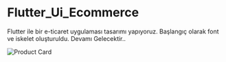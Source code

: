 # Flutter_Ui_Ecommerce

Flutter ile bir e-ticaret uygulaması tasarımı yapıyoruz. Başlangıç olarak font ve iskelet oluşturuldu. Devamı Gelecektir..

![Product Card](https://user-images.githubusercontent.com/14349761/84699383-17d56580-af5a-11ea-9d8f-9081077db01e.jpg)
